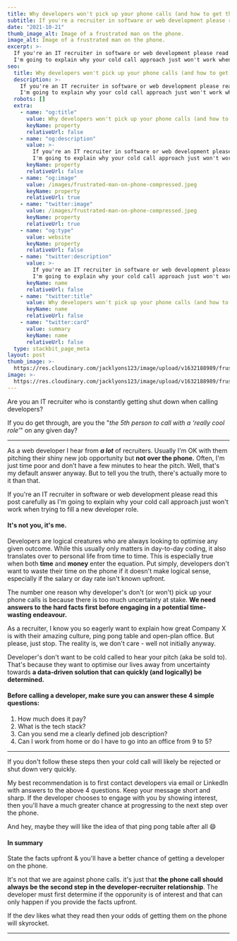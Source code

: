 ```yaml
---
title: Why developers won't pick up your phone calls (and how to get them to)
subtitle: If you're a recruiter in software or web development please read this!
date: "2021-10-21"
thumb_image_alt: Image of a frustrated man on the phone.
image_alt: Image of a frustrated man on the phone.
excerpt: >-
  If you're an IT recruiter in software or web development please read this post carefully as 
  I'm going to explain why your cold call approach just won't work when trying to fill a new developer role.
seo:
  title: Why developers won't pick up your phone calls (and how to get them to)
  description: >-
    If you're an IT recruiter in software or web development please read this post carefully as 
    I'm going to explain why your cold call approach just won't work when trying to fill a new developer role.
  robots: []
  extra:
    - name: "og:title"
      value: Why developers won't pick up your phone calls (and how to get them to)
      keyName: property
      relativeUrl: false
    - name: "og:description"
      value: >-
        If you're an IT recruiter in software or web development please read this post carefully as 
        I'm going to explain why your cold call approach just won't work when trying to fill a new developer role.
      keyName: property
      relativeUrl: false
    - name: "og:image"
      value: /images/frustrated-man-on-phone-compressed.jpeg
      keyName: property
      relativeUrl: true
    - name: "twitter:image"
      value: /images/frustrated-man-on-phone-compressed.jpeg
      keyName: property
      relativeUrl: true
    - name: "og:type"
      value: website
      keyName: property
      relativeUrl: false
    - name: "twitter:description"
      value: >-
        If you're an IT recruiter in software or web development please read this post carefully as 
        I'm going to explain why your cold call approach just won't work when trying to fill a new developer role.
      keyName: name
      relativeUrl: false
    - name: "twitter:title"
      value: Why developers won't pick up your phone calls (and how to get them to)
      keyName: name
      relativeUrl: false
    - name: "twitter:card"
      value: summary
      keyName: name
      relativeUrl: false
  type: stackbit_page_meta
layout: post
thumb_image: >-
  https://res.cloudinary.com/jacklyons123/image/upload/v1632188989/frustrated-man-on-phone-compressed.jpg
image: >-
  https://res.cloudinary.com/jacklyons123/image/upload/v1632188989/frustrated-man-on-phone-compressed.jpg
---
```


Are you an IT recruiter who is constantly getting shut down when calling developers?

If you do get through, are you the "_the 5th person to call with a ‘really cool role’_" on any given day?

---

As a web developer I hear from **_a lot_** of recruiters. Usually I'm OK with them pitching their shiny new job opportunity but **not over the phone.** Often, I'm just time poor and don’t have a few minutes to hear the pitch. Well, that's my default answer anyway. But to tell you the truth, there's actually more to it than that.

If you're an IT recruiter in software or web development please read this post carefully as I'm going to explain why your cold call approach just won't work when trying to fill a new developer role.

#### It's not you, it's me.

Developers are logical creatures who are always looking to optimise any given outcome. While this usually only matters in day-to-day coding, it also translates over to personal life from time to time. This is especially true when both **time** and **money** enter the equation. Put simply, developers don't want to waste their time on the phone if it doesn't make logical sense, especially if the salary or day rate isn't known upfront.

The number one reason why developer's don't (or won't) pick up your phone calls is because there is too much uncertainty at stake. **We need answers to the hard facts first before engaging in a potential time-wasting endeavour.**

As a recruiter, I know you so eagerly want to explain how great Company X is with their amazing culture, ping pong table and open-plan office. But please, just stop. The reality is, we don't care - well not initially anyway.

Developer's don't want to be cold called to hear your pitch (aka be sold to). That's because they want to optimise our lives away from uncertainty towards **a data-driven solution that can quickly (and logically) be determined.**

#### Before calling a developer, make sure you can answer these 4 simple questions:

1. How much does it pay?
2. What is the tech stack?
3. Can you send me a clearly defined job description?
4. Can I work from home or do I have to go into an office from 9 to 5?

---

If you don't follow these steps then your cold call will likely be rejected or shut down very quickly.

My best recommendation is to first contact developers via email or LinkedIn with answers to the above 4 questions. Keep your message short and sharp.
If the developer chooses to engage with you by showing interest, then you'll have a much greater chance at progressing to the next step over the phone.

And hey, maybe they will like the idea of that ping pong table after all 😄

#### In summary

State the facts upfront & you'll have a better chance of getting a developer on the phone.

It's not that we are against phone calls. it's just that **the phone call should always be the second step in the developer-recruiter relationship**. The developer must first determine if the opporunity is of interest and that can only happen if you provide the facts upfront.

If the dev likes what they read then your odds of getting them on the phone will skyrocket.

---
